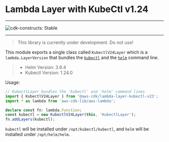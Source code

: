 # Lambda Layer with KubeCtl v1.24
<!--BEGIN STABILITY BANNER-->

---

![cdk-constructs: Stable](https://img.shields.io/badge/cdk--constructs-stable-success.svg?style=for-the-badge)


---

> This library is currently under development. Do not use!

<!--END STABILITY BANNER-->

This module exports a single class called `KubectlV24Layer` which is a `lambda.LayerVersion` that
bundles the [`kubectl`](https://kubernetes.io/docs/reference/kubectl/kubectl/) and the
[`helm`](https://helm.sh/) command line.

> - Helm Version: 3.9.4
> - Kubectl Version: 1.24.0
> 

Usage:

```ts
// KubectlLayer bundles the 'kubectl' and 'helm' command lines
import { KubectlV24Layer } from '@aws-cdk/lambda-layer-kubectl-v23';
import * as lambda from 'aws-cdk-lib/aws-lambda';

declare const fn: lambda.Function;
const kubectl = new KubectlV24Layer(this, 'KubectlLayer');
fn.addLayers(kubectl);
```

`kubectl` will be installed under `/opt/kubectl/kubectl`, and `helm` will be installed under `/opt/helm/helm`.
